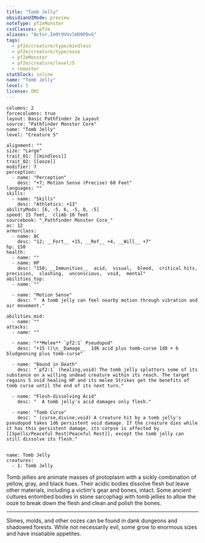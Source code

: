 ```yaml
---
title: "Tomb Jelly"
obsidianUIMode: preview
noteType: pf2eMonster
cssClasses: pf2e
aliases: "Actor.Im9t9VUvlHD9PDvG" 
tags:
  - pf2e/creature/type/mindless
  - pf2e/creature/type/ooze
  - pf2eMonster
  - pf2e/creature/level/5
  - remaster
statblock: inline
name: "Tomb Jelly"
level: 5
license: ORC
---
```


```statblock
columns: 2
forcecolumns: true
layout: Basic Pathfinder 2e Layout
source: "Pathfinder Monster Core"
name: "Tomb Jelly"
level: "Creature 5"

alignment: ""
size: "Large"
trait_01: [[mindless]]
trait_02: [[ooze]]
modifier: 7
perception:
  - name: "Perception"
    desc: "+7; Motion Sense (Precise) 60 Feet"
languages: ""
skills:
  - name: "Skills"
    desc: "Athletics: +13"
abilityMods: [6, -5, 6, -5, 0, -5]
speed: 15 feet,  climb 10 feet
sourcebook: "_Pathfinder Monster Core_"
ac: 12
armorclass:
  - name: AC
    desc: "12; __Fort__ +15, __Ref__ +4, __Will__ +7"
hp: 150
health:
  - name: ""
  - name: HP
    desc: "150; __Immunities__  acid,  visual,  bleed,  critical hits,  precision,  slashing,  unconscious,  void,  mental"
abilities_top:
  - name: ""

  - name: "Motion Sense"
    desc: "  A tomb jelly can feel nearby motion through vibration and air movement."

abilities_mid:
  - name: ""
attacks:
  - name: ""

  - name: "**Melee** `pf2:1` Pseudopod"
    desc: "+15 ()\n__Damage__  1d6 acid plus tomb-curse 1d8 + 6 bludgeoning plus tomb-curse"

  - name: "Bound in Death"
    desc: "`pf2:1` (healing,void) The tomb jelly splatters some of its substance on a willing undead creature within its reach. The target regains 5 void healing HP and its melee Strikes get the benefits of tomb curse until the end of its next turn."

  - name: "Flesh-dissolving Acid"
    desc: "  A tomb jelly's acid damages only flesh."

  - name: "Tomb Curse"
    desc: " (curse,divine,void) A creature hit by a tomb jelly's pseudopod takes 1d6 persistent void damage. If the creature dies while it has this persistent damage, its corpse is affected by [[Spells/Peaceful Rest|Peaceful Rest]], except the tomb jelly can still dissolve its flesh."
 
```

```encounter-table
name: Tomb Jelly
creatures:
  - 1: Tomb Jelly
```



Tomb jellies are animate masses of protoplasm with a sickly combination of yellow, gray, and black hues. Their acidic bodies dissolve flesh but leave other materials, including a victim's gear and bones, intact. Some ancient cultures entombed bodies in stone sarcophagi with tomb jellies to allow the ooze to break down the flesh and clean and polish the bones.

* * *

Slimes, molds, and other oozes can be found in dank dungeons and shadowed forests. While not necessarily evil, some grow to enormous sizes and have insatiable appetites.
